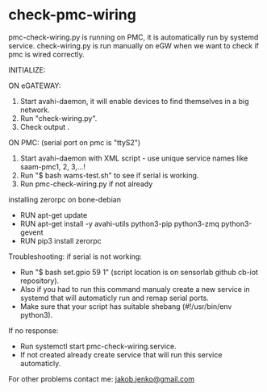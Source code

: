 # check-pmc-wiring
pmc-check-wiring.py is running on PMC, it is automatically run by systemd service. check-wiring.py is run manually on eGW when we want to check if pmc is wired correctly.

INITIALIZE:

ON eGATEWAY:
1. Start avahi-daemon, it will enable devices to find themselves in a big network.
2. Run "check-wiring.py".
3. Check output .


ON PMC: (serial port on pmc is "ttyS2") 

1. Start avahi-daemon with XML script - use unique service names like saam-pmc1, 2, 3,...!
2. Run "$ bash wams-test.sh" to see if serial is working.
3. Run pmc-check-wiring.py if not already 

installing zerorpc on bone-debian
- RUN apt-get update
- RUN apt-get install -y avahi-utils python3-pip python3-zmq python3-gevent
- RUN pip3 install zerorpc

Troubleshooting:
if serial is not working: 
- Run "$ bash set.gpio 59 1" (script location is on sensorlab github cb-iot repository).
- Also if you had to run this command manualy create a new service in systemd that
will automaticly run and remap serial ports.
- Make sure that your script has suitable shebang (#!/usr/bin/env python3).

If no response:
- Run systemctl start pmc-check-wiring.service. 
- If not created already create service that will run this service automaticly.

For other problems contact me:
jakob.jenko@gmail.com
